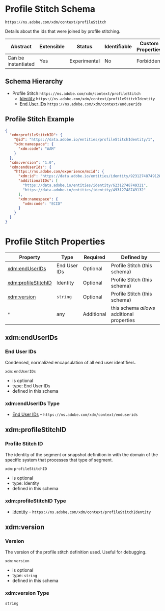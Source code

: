 
# Profile Stitch Schema

```
https://ns.adobe.com/xdm/context/profileStitch
```

Details about the ids that were joined by profile stitching.

| Abstract | Extensible | Status | Identifiable | Custom Properties | Additional Properties | Defined In |
|----------|------------|--------|--------------|-------------------|-----------------------|------------|
| Can be instantiated | Yes | Experimental | No | Forbidden | Permitted | [context/profilestitch.schema.json](context/profilestitch.schema.json) |
## Schema Hierarchy

* Profile Stitch `https://ns.adobe.com/xdm/context/profileStitch`
  * [Identity](profilestitchidentity.schema.md) `https://ns.adobe.com/xdm/context/profileStitchIdentity`
  * [End User IDs](enduserids.schema.md) `https://ns.adobe.com/xdm/context/enduserids`


## Profile Stitch Example
```json
{
  "xdm:profileStitchID": {
    "@id": "https://data.adobe.io/entities/profileStitchIdentity/1",
    "xdm:namespace": {
      "xdm:code": "AAM"
    }
  },
  "xdm:version": "1.0",
  "xdm:endUserIds": {
    "https://ns.adobe.com/experience/mcid": {
      "xdm:id": "https://data.adobe.io/entities/identity/92312748749128",
      "additionalIDs": [
        "https://data.adobe.io/entities/identity/62312748749321",
        "https://data.adobe.io/entities/identity/49312748749132"
      ],
      "xdm:namespace": {
        "xdm:code": "ECID"
      }
    }
  }
}
```

# Profile Stitch Properties

| Property | Type | Required | Defined by |
|----------|------|----------|------------|
| [xdm:endUserIDs](#xdmenduserids) | End User IDs | Optional | Profile Stitch (this schema) |
| [xdm:profileStitchID](#xdmprofilestitchid) | Identity | Optional | Profile Stitch (this schema) |
| [xdm:version](#xdmversion) | `string` | Optional | Profile Stitch (this schema) |
| `*` | any | Additional | this schema *allows* additional properties |

## xdm:endUserIDs
### End User IDs

Condensed, normalized encapsulation of all end user identifiers.

`xdm:endUserIDs`
* is optional
* type: End User IDs
* defined in this schema

### xdm:endUserIDs Type


* [End User IDs](enduserids.schema.md) – `https://ns.adobe.com/xdm/context/enduserids`





## xdm:profileStitchID
### Profile Stitch ID

The identity of the segment or snapshot definition in with the domain of the specific system that processes that type of segment.

`xdm:profileStitchID`
* is optional
* type: Identity
* defined in this schema

### xdm:profileStitchID Type


* [Identity](profilestitchidentity.schema.md) – `https://ns.adobe.com/xdm/context/profileStitchIdentity`





## xdm:version
### Version

The version of the profile stitch definition used. Useful for debugging.

`xdm:version`
* is optional
* type: `string`
* defined in this schema

### xdm:version Type


`string`





